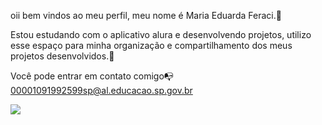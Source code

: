oii bem vindos ao meu perfil, meu nome é Maria Eduarda Feraci.💜

Estou estudando com o aplicativo alura e desenvolvendo projetos, utilizo esse espaço para minha organização e compartilhamento dos meus projetos desenvolvidos.💜

Você pode entrar em contato comigo📭
00001091992599sp@al.educacao.sp.gov.br

![](https://media.tenor.com/12yjdSzabp4AAAAi/stitch-sad.gif)
